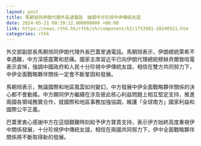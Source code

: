 ```yaml
---
layout: post
title: 馬朝旭同伊朗代理外長通電話　強調中方珍視中伊傳統友誼
date: 2024-05-21 08:39:22.000000000 +08:00
link: https://news.rthk.hk/rthk/ch/component/k2/1753981-20240521.htm
categories: rthk
---
```


外交部副部長馬朝旭同伊朗代理外長巴蓋里通電話。馬朝旭表示，伊朗總統萊希不幸遇難，中方深感震驚和悲痛。國家主席習近平已向伊朗代理總統穆赫貝爾致唁電表示哀悼，強調中國政府和人民十分珍視中伊傳統友誼，相信在雙方共同努力下，中伊全面戰略夥伴關係一定會不斷鞏固和發展。

馬朝旭表示，無論國際和地區風雲如何變幻，中方發展中伊全面戰略夥伴關係的決心都不會動搖。中方願同伊方繼續在涉及彼此核心利益問題上相互堅定支持，推進兩國各領域務實合作，就國際和地區事務加強協調，維護「全球南方」國家利益和國際公平正義。

巴蓋里衷心感謝中方在這個艱難時刻給予伊方寶貴支持，表示伊方始終高度重視伊中關係發展，十分珍視伊中傳統友誼，相信在兩國共同努力下，伊中全面戰略夥伴關係將不斷取得新的發展。
